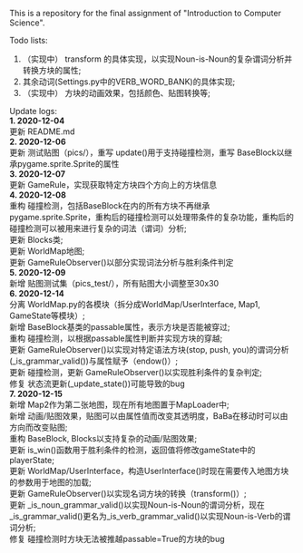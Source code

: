
This is a repository for the final assignment of "Introduction to Computer Science".<br />

Todo lists:
1. （实现中） transform 的具体实现，以实现Noun-is-Noun的复杂谓词分析并转换方块的属性; <br />
2. 其余动词(Settings.py中的VERB_WORD_BANK)的具体实现; <br />
3. （实现中） 方块的动画效果，包括颜色、贴图转换等; <br />

Update logs: <br />
**1. 2020-12-04** <br />
更新 README.md<br />
**2. 2020-12-06** <br />
更新 测试贴图（pics/），重写 update()用于支持碰撞检测，重写 BaseBlock以继承pygame.sprite.Sprite的属性<br />
**3. 2020-12-07** <br />
更新 GameRule，实现获取特定方块四个方向上的方块信息<br />
**4. 2020-12-08** <br />
重构 碰撞检测，包括BaseBlock在内的所有方块不再继承pygame.sprite.Sprite，重构后的碰撞检测可以处理带条件的复杂功能，重构后的碰撞检测可以被用来进行复杂的词法（谓词）分析;<br />
更新 Blocks类;<br />
更新 WorldMap地图;<br />
更新 GameRuleObserver()以部分实现词法分析与胜利条件判定 <br />
**5. 2020-12-09** <br />
新增 贴图测试集（pics_test/），所有贴图大小调整至30x30<br />
**6. 2020-12-14** <br />
分离 WorldMap.py的各模块（拆分成WorldMap/UserInterface, Map1, GameState等模块）; <br />
新增 BaseBlock基类的passable属性，表示方块是否能被穿过; <br />
重构 碰撞检测，以根据passable属性判断并实现方块的穿越; <br />
更新 GameRuleObserver()以实现对特定语法方块(stop, push, you)的谓词分析(_is_grammar_valid())与属性赋予（endow()）;<br />
更新 碰撞检测，更新 GameRuleObserver()以实现胜利条件的复杂判定; <br />
修复 状态流更新(_update_state())可能导致的bug <br />
**7. 2020-12-15** <br />
新增 Map2作为第二张地图，现在所有地图置于MapLoader中; <br />
新增 动画/贴图效果，贴图可以由属性值而改变其透明度，BaBa在移动时可以由方向而改变贴图; <br />
重构 BaseBlock, Blocks以支持复杂的动画/贴图效果; <br />
更新 is_win()函数用于胜利条件的检测，返回值将修改gameState中的playerState; <br />
更新 WorldMap/UserInterface，构造UserInterface()时现在需要传入地图方块的参数用于地图的加载; <br />
更新 GameRuleObserver()以实现名词方块的转换（transform()）; <br />
更新 _is_noun_grammar_valid()以实现Noun-is-Noun的谓词分析，现在_is_grammar_valid()更名为_is_verb_grammar_valid()以实现Noun-is-Verb的谓词分析; <br />
修复 碰撞检测时方块无法被推越passable=True的方块的bug <br />

